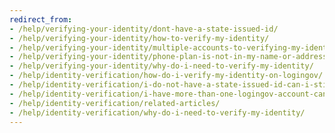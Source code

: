 ```yaml
---
redirect_from:
- /help/verifying-your-identity/dont-have-a-state-issued-id/
- /help/verifying-your-identity/how-to-verify-my-identity/
- /help/verifying-your-identity/multiple-accounts-to-verifying-my-identity-for/
- /help/verifying-your-identity/phone-plan-is-not-in-my-name-or-address/
- /help/verifying-your-identity/why-do-i-need-to-verify-my-identity/
- /help/identity-verification/how-do-i-verify-my-identity-on-logingov/
- /help/identity-verification/i-do-not-have-a-state-issued-id-can-i-still-verify-my-identity/
- /help/identity-verification/i-have-more-than-one-logingov-account-can-I-verify-my-identity-for-all-of-them/
- /help/identity-verification/related-articles/
- /help/identity-verification/why-do-i-need-to-verify-my-identity/
---
```

